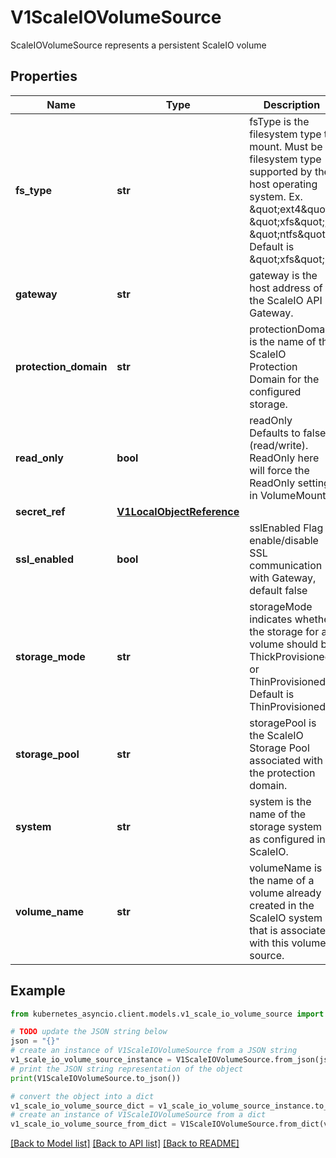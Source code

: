 # V1ScaleIOVolumeSource

ScaleIOVolumeSource represents a persistent ScaleIO volume

## Properties

Name | Type | Description | Notes
------------ | ------------- | ------------- | -------------
**fs_type** | **str** | fsType is the filesystem type to mount. Must be a filesystem type supported by the host operating system. Ex. \&quot;ext4\&quot;, \&quot;xfs\&quot;, \&quot;ntfs\&quot;. Default is \&quot;xfs\&quot;. | [optional] 
**gateway** | **str** | gateway is the host address of the ScaleIO API Gateway. | 
**protection_domain** | **str** | protectionDomain is the name of the ScaleIO Protection Domain for the configured storage. | [optional] 
**read_only** | **bool** | readOnly Defaults to false (read/write). ReadOnly here will force the ReadOnly setting in VolumeMounts. | [optional] 
**secret_ref** | [**V1LocalObjectReference**](V1LocalObjectReference.md) |  | 
**ssl_enabled** | **bool** | sslEnabled Flag enable/disable SSL communication with Gateway, default false | [optional] 
**storage_mode** | **str** | storageMode indicates whether the storage for a volume should be ThickProvisioned or ThinProvisioned. Default is ThinProvisioned. | [optional] 
**storage_pool** | **str** | storagePool is the ScaleIO Storage Pool associated with the protection domain. | [optional] 
**system** | **str** | system is the name of the storage system as configured in ScaleIO. | 
**volume_name** | **str** | volumeName is the name of a volume already created in the ScaleIO system that is associated with this volume source. | [optional] 

## Example

```python
from kubernetes_asyncio.client.models.v1_scale_io_volume_source import V1ScaleIOVolumeSource

# TODO update the JSON string below
json = "{}"
# create an instance of V1ScaleIOVolumeSource from a JSON string
v1_scale_io_volume_source_instance = V1ScaleIOVolumeSource.from_json(json)
# print the JSON string representation of the object
print(V1ScaleIOVolumeSource.to_json())

# convert the object into a dict
v1_scale_io_volume_source_dict = v1_scale_io_volume_source_instance.to_dict()
# create an instance of V1ScaleIOVolumeSource from a dict
v1_scale_io_volume_source_from_dict = V1ScaleIOVolumeSource.from_dict(v1_scale_io_volume_source_dict)
```
[[Back to Model list]](../README.md#documentation-for-models) [[Back to API list]](../README.md#documentation-for-api-endpoints) [[Back to README]](../README.md)


